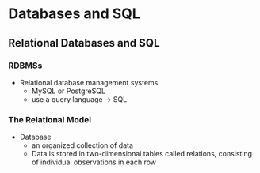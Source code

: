 # Databases and SQL
## Relational Databases and SQL
### RDBMSs
- Relational database management systems
	- MySQL or PostgreSQL
	- use a query language -> SQL
### The Relational Model
- Database
	- an organized collection of data
	- Data is stored in two-dimensional tables called relations, consisting of individual observations in each row
<!--stackedit_data:
eyJoaXN0b3J5IjpbLTM2MDE5MTI4MF19
-->